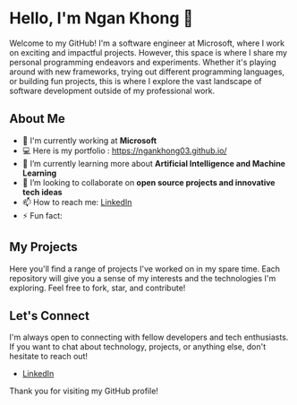 # Hello, I'm Ngan Khong 👋

Welcome to my GitHub! I'm a software engineer at Microsoft, where I work on exciting and impactful projects. However, this space is where I share my personal programming endeavors and experiments. Whether it's playing around with new frameworks, trying out different programming languages, or building fun projects, this is where I explore the vast landscape of software development outside of my professional work.

## About Me

- 🏢 I'm currently working at **Microsoft**
- 💻 Here is my portfolio : https://ngankhong03.github.io/
- 🌱 I’m currently learning more about **Artificial Intelligence and Machine Learning**
- 🤝 I’m looking to collaborate on **open source projects and innovative tech ideas**
- 📫 How to reach me: [LinkedIn](https://linkedin.com/in/ngan-khong)
- ⚡ Fun fact:

## My Projects

Here you'll find a range of projects I've worked on in my spare time. Each repository will give you a sense of my interests and the technologies I'm exploring. Feel free to fork, star, and contribute!

## Let's Connect

I'm always open to connecting with fellow developers and tech enthusiasts. If you want to chat about technology, projects, or anything else, don't hesitate to reach out!

- [LinkedIn](https://linkedin.com/in/ngan-khong)

Thank you for visiting my GitHub profile!
